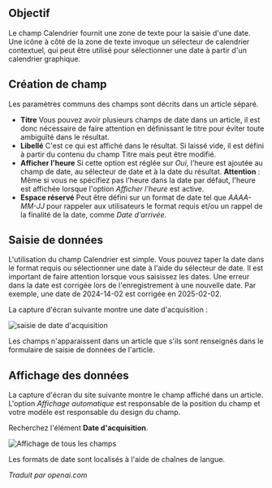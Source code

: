 <!-- Filename: J3.x:Adding_custom_fields/Calendar_Field / Display title: Champ de calendrier -->

## Objectif

Le champ Calendrier fournit une zone de texte pour la saisie d'une date. Une icône à côté de la zone de texte invoque un sélecteur de calendrier contextuel, qui peut être utilisé pour sélectionner une date à partir d'un calendrier graphique.

## Création de champ

Les paramètres communs des champs sont décrits dans un article séparé.

* **Titre** Vous pouvez avoir plusieurs champs de date dans un article, il est donc nécessaire de faire attention en définissant le titre pour éviter toute ambiguïté dans le résultat.
* **Libellé** C'est ce qui est affiché dans le résultat. Si laissé vide, il est défini à partir du contenu du champ Titre mais peut être modifié.
* **Afficher l'heure** Si cette option est réglée sur *Oui*, l'heure est ajoutée au champ de date, au sélecteur de date et à la date du résultat. **Attention** : Même si vous ne spécifiez pas l'heure dans la date par défaut, l'heure est affichée lorsque l'option *Afficher l'heure* est active.
* **Espace réservé** Peut être défini sur un format de date tel que *AAAA-MM-JJ* pour rappeler aux utilisateurs le format requis et/ou un rappel de la finalité de la date, comme *Date d'arrivée*.

## Saisie de données

L'utilisation du champ Calendrier est simple. Vous pouvez taper la date dans le format requis ou sélectionner une date à l'aide du sélecteur de date. Il est important de faire attention lorsque vous saisissez les dates. Une erreur dans la date est corrigée lors de l'enregistrement à une nouvelle date. Par exemple, une date de 2024-14-02 est corrigée en 2025-02-02.

La capture d'écran suivante montre une date d'acquisition :

![saisie de date d'acquisition](../../../en/images/fields/fields-date-entry.png "Date d'acquisition")

Les champs n'apparaissent dans un article que s'ils sont renseignés dans le formulaire de saisie de données de l'article. 


## Affichage des données

La capture d'écran du site suivante montre le champ affiché dans un article. L'option *Affichage automatique* est responsable de la position du champ et votre modèle est responsable du design du champ.

Recherchez l'élément **Date d'acquisition**.

![Affichage de tous les champs](../../../en/images/fields/fields-display.png "Affichage des champs")

Les formats de date sont localisés à l'aide de chaînes de langue.

*Traduit par openai.com*

